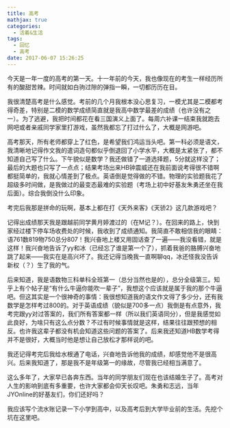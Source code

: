 ```yaml
---
title: 高考
mathjax: true
categories:
  - 活着&生活
tags:
  - 回忆
  - 高考
date: 2017-06-07 15:26:25
---
```


今天是一年一度的高考的第一天。十一年前的今天，我也像现在的考生一样经历所有的酸甜苦辣。时间就如白驹过隙的弹指一瞬，一切都历历在目。

<!--more-->

我很清楚高考是什么感觉。考前的几个月我根本没心思复习，一模尤其是二模都考得奇差，特别是二模的数学成绩简直就是我高中数学最差的成绩（也许没有之一）。为了逃避，我把时间都花在看三国演义上面了。每周六补课一结束我就跑去网吧或者亲戚同学家里打游戏，虽然我都忘了打过什么了，大概是网游吧。

高考那天，所有老师都穿上了红色，是希望我们鸿运当头吧。第一科必须是语文，我清晰地记得作文我的遣词造句都似乎倒退回了小学水平，大概是太紧张了，都不知道自己写了什么。下午貌似是数学？我还做错了一道选择题，5分就这样没了；最后的大题也只写了一点点；结果考场出来HB钟震威还在我前面说考得很不错啊都挺简单的，我就心情差到了极点。英语倒是觉得做的不错。物理的实验题我花了超级多时间做，是我做过的最变态最难的实验题（考场上初中好基友朱勇还坐在我后面）。综合我倒没什么印象。

考完后我那是拼命的玩啊，基本上都在打《天外来客》《天骄2》这几款游戏吧？

记得出成绩那天我是跟越前同学黄月婷渡过的（在M记？）。在回来的路上，快到家经过楼下停车场收费处的时候，我收到了成绩通知。我简直不敢相信我的眼睛：语761数819物750总分807！我兴奋地上楼又用固话查了一遍——我没看错，就是这样！我兴奋地告诉了yy和冰（已经忘了谁是第一个了），抓着我爸的胳膊兴奋地跳了起来——我实在是高兴坏了。我还记得当晚我一直啊聊qq，冰还怪我没告诉新权（？）生了我的气。

后来知道，我是语数物三科单科全班第一（总分当然也是的），总分全级第三。知乎上有个帖子是“有什么牛逼你能吹一辈子”，我想这个应该就是属于我的那个牛逼吧。但这其实是一个很神奇的事情：我很想知道我的语文作文得了多少分，还有我数学是怎样考过800的。对于英语成绩（貌似是700多一点）我倒是有点意外，我考完跟yy对过答案的，我们所有答案都一样（所以我们英语同分），但是我感觉如此良好，为啥只有这么点分数？不过有时候事情就是这样，结果往往跟预想的相反。也许我这辈子都没有机会知道这些问题的答案了。后来我还知道HB数学考得并不是很好，大概当时他是想让自己放松才那样说的吧。

我还记得考完后我给水根通了电话，兴奋地告诉他我的成绩，却感觉他不是很高兴。后来我知道了，那是我不是年级第一的缘故，尽管我已经相当满意了。

这么多年了，大家早已各奔东西。当年的同学朋友们现在也该结婚生子了。高考对人生的影响到底有多重要，也许大家都会仰天长叹吧。朱勇和志远，当年JYOnline的好基友们，你们还好吗？

我应该写个流水账记录一下小学到高中，以及高考后到大学毕业前的生活。先挖个坑在这里吧。
